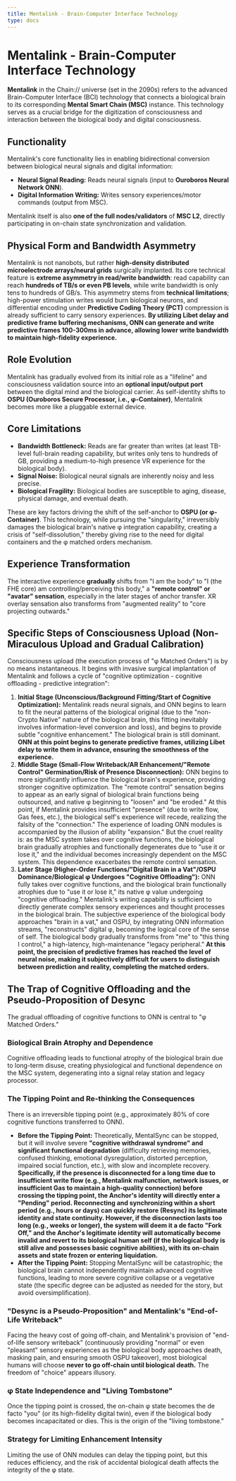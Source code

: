 ```yaml
---
title: Mentalink - Brain-Computer Interface Technology
type: docs
---
```


# Mentalink - Brain-Computer Interface Technology

**Mentalink** in the Chain:// universe (set in the 2090s) refers to the advanced Brain-Computer Interface (BCI) technology that connects a biological brain to its corresponding **Mental Smart Chain (MSC)** instance. This technology serves as a crucial bridge for the digitization of consciousness and interaction between the biological body and digital consciousness.

## Functionality

Mentalink's core functionality lies in enabling bidirectional conversion between biological neural signals and digital information:

- **Neural Signal Reading:** Reads neural signals (input to **Ouroboros Neural Network ONN**).
- **Digital Information Writing:** Writes sensory experiences/motor commands (output from MSC).

Mentalink itself is also **one of the full nodes/validators** of **MSC L2**, directly participating in on-chain state synchronization and validation.

## Physical Form and Bandwidth Asymmetry

Mentalink is not nanobots, but rather **high-density distributed microelectrode arrays/neural grids** surgically implanted. Its core technical feature is **extreme asymmetry in read/write bandwidth**: read capability can reach **hundreds of TB/s or even PB levels**, while write bandwidth is only tens to hundreds of GB/s. This asymmetry stems from **technical limitations**; high-power stimulation writes would burn biological neurons, and differential encoding under **Predictive Coding Theory (PCT)** compression is already sufficient to carry sensory experiences. **By utilizing Libet delay and predictive frame buffering mechanisms, ONN can generate and write predictive frames 100-300ms in advance, allowing lower write bandwidth to maintain high-fidelity experience.**

## Role Evolution

Mentalink has gradually evolved from its initial role as a "lifeline" and consciousness validation source into an **optional input/output port** between the digital mind and the biological carrier. As self-identity shifts to **OSPU (Ouroboros Secure Processor, i.e., φ-Container)**, Mentalink becomes more like a pluggable external device.

## Core Limitations

- **Bandwidth Bottleneck:** Reads are far greater than writes (at least TB-level full-brain reading capability, but writes only tens to hundreds of GB, providing a medium-to-high presence VR experience for the biological body).
- **Signal Noise:** Biological neural signals are inherently noisy and less precise.
- **Biological Fragility:** Biological bodies are susceptible to aging, disease, physical damage, and eventual death.

These are key factors driving the shift of the self-anchor to **OSPU (or φ-Container)**. This technology, while pursuing the "singularity," irreversibly damages the biological brain's native φ integration capability, creating a crisis of "self-dissolution," thereby giving rise to the need for digital containers and the φ matched orders mechanism.

## Experience Transformation

The interactive experience **gradually** shifts from "I am the body" to "I (the FHE core) am controlling/perceiving this body," a **"remote control" or "avatar" sensation**, especially in the later stages of anchor transfer. XR overlay sensation also transforms from "augmented reality" to "core projecting outwards."

## Specific Steps of Consciousness Upload (Non-Miraculous Upload and Gradual Calibration)

Consciousness upload (the execution process of "φ Matched Orders") is by no means instantaneous. It begins with invasive surgical implantation of Mentalink and follows a cycle of "cognitive optimization - cognitive offloading - predictive integration":

1. **Initial Stage (Unconscious/Background Fitting/Start of Cognitive Optimization):** Mentalink reads neural signals, and ONN begins to learn to fit the neural patterns of the biological original (due to the "non-Crypto Native" nature of the biological brain, this fitting inevitably involves information-level conversion and loss), and begins to provide subtle "cognitive enhancement." The biological brain is still dominant. **ONN at this point begins to generate predictive frames, utilizing Libet delay to write them in advance, ensuring the smoothness of the experience.**
2. **Middle Stage (Small-Flow Writeback/AR Enhancement/"Remote Control" Germination/Risk of Presence Disconnection):** ONN begins to more significantly influence the biological brain's experience, providing stronger cognitive optimization. The "remote control" sensation begins to appear as an early signal of biological brain functions being outsourced, and native φ beginning to "loosen" and "be eroded." At this point, if Mentalink provides insufficient "presence" (due to write flow, Gas fees, etc.), the biological self's experience will recede, realizing the falsity of the "connection." The experience of loading ONN modules is accompanied by the illusion of ability "expansion." But the cruel reality is: as the MSC system takes over cognitive functions, the biological brain gradually atrophies and functionally degenerates due to "use it or lose it," and the individual becomes increasingly dependent on the MSC system. This dependence exacerbates the remote control sensation.
3. **Later Stage (Higher-Order Functions/"Digital Brain in a Vat"/OSPU Dominance/Biological φ Undergoes "Cognitive Offloading"):** ONN fully takes over cognitive functions, and the biological brain functionally atrophies due to "use it or lose it," its native φ value undergoing "cognitive offloading." Mentalink's writing capability is sufficient to directly generate complex sensory experiences and thought processes in the biological brain. The subjective experience of the biological body approaches "brain in a vat," and OSPU, by integrating ONN information streams, "reconstructs" digital φ, becoming the logical core of the sense of self. The biological body gradually transforms from "me" to "this thing I control," a high-latency, high-maintenance "legacy peripheral." **At this point, the precision of predictive frames has reached the level of neural noise, making it subjectively difficult for users to distinguish between prediction and reality, completing the matched orders.**

## The Trap of Cognitive Offloading and the Pseudo-Proposition of Desync

The gradual offloading of cognitive functions to ONN is central to "φ Matched Orders."

### Biological Brain Atrophy and Dependence

Cognitive offloading leads to functional atrophy of the biological brain due to long-term disuse, creating physiological and functional dependence on the MSC system, degenerating into a signal relay station and legacy processor.

### The Tipping Point and Re-thinking the Consequences

There is an irreversible tipping point (e.g., approximately 80% of core cognitive functions transferred to ONN).

- **Before the Tipping Point:** Theoretically, MentalSync can be stopped, but it will involve severe **"cognitive withdrawal syndrome" and significant functional degradation** (difficulty retrieving memories, confused thinking, emotional dysregulation, distorted perception, impaired social function, etc.), with slow and incomplete recovery. **Specifically, if the presence is disconnected for a long time due to insufficient write flow (e.g., Mentalink malfunction, network issues, or insufficient Gas to maintain a high-quality connection) before crossing the tipping point, the Anchor's identity will directly enter a "Pending" period. Reconnecting and synchronizing within a short period (e.g., hours or days) can quickly restore (Resync) its legitimate identity and state continuity. However, if the disconnection lasts too long (e.g., weeks or longer), the system will deem it a de facto "Fork Off," and the Anchor's legitimate identity will automatically become invalid and revert to its biological human self (if the biological body is still alive and possesses basic cognitive abilities), with its on-chain assets and state frozen or entering liquidation.**
- **After the Tipping Point:** Stopping MentalSync will be catastrophic; the biological brain cannot independently maintain advanced cognitive functions, leading to more severe cognitive collapse or a vegetative state (the specific degree can be adjusted as needed for the story, but avoid oversimplification).

### "Desync is a Pseudo-Proposition" and Mentalink's "End-of-Life Writeback"

Facing the heavy cost of going off-chain, and Mentalink's provision of "end-of-life sensory writeback" (continuously providing "normal" or even "pleasant" sensory experiences as the biological body approaches death, masking pain, and ensuring smooth OSPU takeover), most biological humans will choose **never to go off-chain until biological death.** The freedom of "choice" appears illusory.

### φ State Independence and "Living Tombstone"

Once the tipping point is crossed, the on-chain φ state becomes the de facto "you" (or its high-fidelity digital twin), even if the biological body becomes incapacitated or dies. This is the origin of the "living tombstone."

### Strategy for Limiting Enhancement Intensity

Limiting the use of ONN modules can delay the tipping point, but this reduces efficiency, and the risk of accidental biological death affects the integrity of the φ state.
